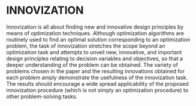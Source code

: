 # INNOVIZATION

Innovization is all about finding new and innovative design principles by means of optimization techniques. Although optimization algorithms are routinely used to find an optimal solution corresponding to an optimization problem, the task of innovization stretches the scope beyond an optimization task and attempts to unveil new, innovative, and important design principles relating to decision variables and objectives, so that a deeper understanding of the problem can be obtained. The variety of problems chosen in the paper and the resulting innovations obtained for each problem amply demonstrate the usefulness of the innovization task. The results should encourage a wide spread applicability of the proposed innovization procedure (which is not simply an optimization procedure) to other problem-solving tasks.
